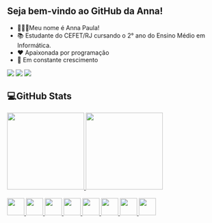 ## Seja bem-vindo ao GitHub da Anna!

- 👩🏻‍💻Meu nome é Anna Paula!
- 📚 Estudante do CEFET/RJ cursando o 2° ano do Ensino Médio em Informática.
- ❤️ Apaixonada por programação
- 🧠 Em constante crescimento

<div> 
  <a href="https://www.instagram.com/annapss08/" target="_blank"><img src="https://img.shields.io/badge/-Instagram-%23E4405F?style=for-the-badge&logo=instagram&logoColor=white" target="_blank"></a>
  <a href="www.linkedin.com/in/anna-paula-siqueira-da-silva-9545621b3" target="_blank"><img src="https://img.shields.io/badge/-LinkedIn-%230077B5?style=for-the-badge&logo=linkedin&logoColor=white" target="_blank"></a>  
  <a href = "mailto:contatoannpss07@gmail.com"><img src="https://img.shields.io/badge/Gmail-D14836?style=for-the-badge&logo=gmail&logoColor=white" target="_blank"></a>
</div>

## 💻GitHub Stats

<div>
  <a href="https://github.com/annapss">
  <img height="180em" src="https://github-readme-stats.vercel.app/api?username=annapss&show_icons=true&theme=radical&include_all_commits=true&count_private=true"/>
  <img height="180em" src="https://github-readme-stats.vercel.app/api/top-langs/?username=annapss&layout=compact&langs_count=7&theme=radical"/>
</div>
 <br>
 <img src="https://cdn.jsdelivr.net/gh/devicons/devicon/icons/bootstrap/bootstrap-original.svg" height="40" weight="40" />
 <img src="https://cdn.jsdelivr.net/gh/devicons/devicon/icons/cplusplus/cplusplus-original.svg" height="40" weight="40"/>
 <img src="https://cdn.jsdelivr.net/gh/devicons/devicon/icons/python/python-original.svg" height="40" weight="40"/>
 <img src="https://cdn.jsdelivr.net/gh/devicons/devicon/icons/html5/html5-original.svg" height="40" weight="40"/>
 <img src="https://cdn.jsdelivr.net/gh/devicons/devicon/icons/javascript/javascript-original.svg" height="40" weight="40"/>
 <img src="https://cdn.jsdelivr.net/gh/devicons/devicon/icons/css3/css3-original.svg" height="40" weight="40"/>
 <img src="https://cdn.jsdelivr.net/gh/devicons/devicon/icons/php/php-plain.svg" height="40" weight="40"/>
 <img src="https://cdn.jsdelivr.net/gh/devicons/devicon/icons/postgresql/postgresql-plain.svg" height="40" weight="40"/>
